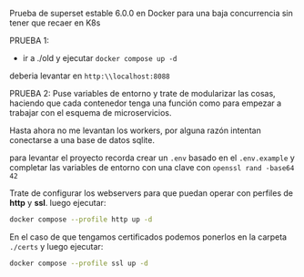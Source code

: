 Prueba de superset estable 6.0.0 en Docker para una baja concurrencia sin tener que recaer en K8s

PRUEBA 1:

- ir a ./old y ejecutar `docker compose up -d`

deberia levantar en `http:\\localhost:8088`

PRUEBA 2: 
Puse variables de entorno y trate de modularizar las cosas, haciendo que cada contenedor tenga una función como para empezar a trabajar con el esquema de microservicios.

Hasta ahora no me levantan los workers, por alguna razón intentan conectarse a una base de datos sqlite.

para levantar el proyecto recorda crear un `.env` basado en el `.env.example` y completar las variables de entorno con una clave con `openssl rand -base64 42`

Trate de configurar los webservers para que puedan operar con perfiles de **http** y **ssl**.
luego ejecutar:
```bash
docker compose --profile http up -d
```
En el caso de que tengamos certificados podemos ponerlos en la carpeta `./certs` y luego ejecutar:
 ```bash
docker compose --profile ssl up -d
```
